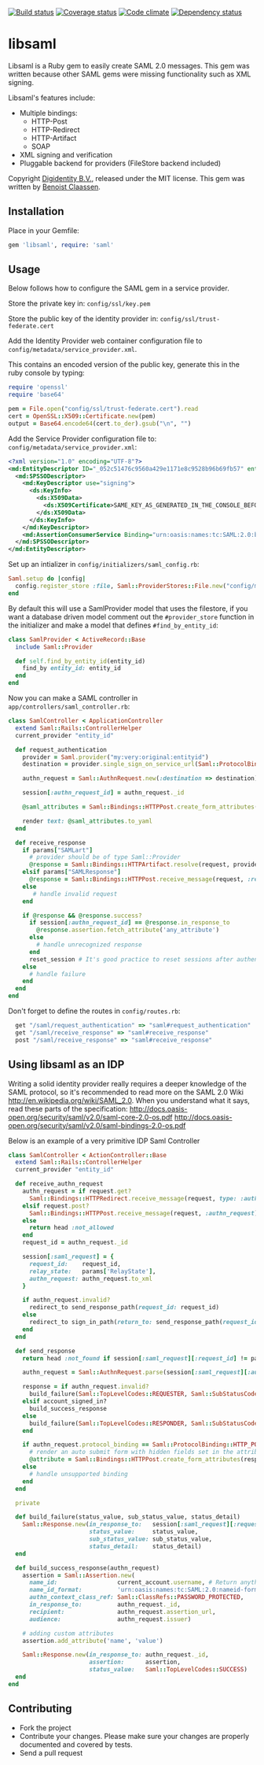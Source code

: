 [![Build status](https://travis-ci.org/digidentity/libsaml.png?branch=master)](https://travis-ci.org/digidentity/libsaml)
[![Coverage status](https://coveralls.io/repos/digidentity/libsaml/badge.png)](https://coveralls.io/r/digidentity/libsaml)
[![Code climate](https://codeclimate.com/github/digidentity/libsaml.png)](https://codeclimate.com/github/digidentity/libsaml)
[![Dependency status](https://gemnasium.com/digidentity/libsaml.png)](https://gemnasium.com/digidentity/libsaml)

# libsaml

Libsaml is a Ruby gem to easily create SAML 2.0 messages. This gem was written because other SAML gems were missing functionality such as XML signing.

Libsaml's features include:

- Multiple bindings:
    - HTTP-Post
    - HTTP-Redirect
    - HTTP-Artifact
    - SOAP
- XML signing and verification
- Pluggable backend for providers (FileStore backend included)

Copyright [Digidentity B.V.](https://www.digidentity.eu/), released under the MIT license. This gem was written by [Benoist Claassen](https://github.com/benoist).

## Installation

Place in your Gemfile:

```ruby
gem 'libsaml', require: 'saml'
```

## Usage

Below follows how to configure the SAML gem in a service provider.

Store the private key in:
`config/ssl/key.pem`

Store the public key of the identity provider in:
`config/ssl/trust-federate.cert`

Add the Identity Provider web container configuration file to `config/metadata/service_provider.xml`.

This contains an encoded version of the public key, generate this in the ruby console by typing:

```ruby
require 'openssl'
require 'base64'

pem = File.open("config/ssl/trust-federate.cert").read
cert = OpenSSL::X509::Certificate.new(pem)
output = Base64.encode64(cert.to_der).gsub("\n", "")
```

Add the Service Provider configuration file to: `config/metadata/service_provider.xml`:

```xml
<?xml version="1.0" encoding="UTF-8"?>
<md:EntityDescriptor ID="_052c51476c9560a429e1171e8c9528b96b69fb57" entityID="my:very:original:entityid" xmlns:ds="http://www.w3.org/2000/09/xmldsig#" xmlns:md="urn:oasis:names:tc:SAML:2.0:metadata">
  <md:SPSSODescriptor>
    <md:KeyDescriptor use="signing">
      <ds:KeyInfo>
        <ds:X509Data>
          <ds:X509Certificate>SAME_KEY_AS_GENERATED_IN_THE_CONSOLE_BEFORE</ds:X509Certificate>
        </ds:X509Data>
      </ds:KeyInfo>
    </md:KeyDescriptor>
    <md:AssertionConsumerService Binding="urn:oasis:names:tc:SAML:2.0:bindings:HTTP-Post" Location="http://localhost:3000/saml/receive_response" index="0" isDefault="true"/>
  </md:SPSSODescriptor>
</md:EntityDescriptor>
```

Set up an intializer in `config/initializers/saml_config.rb`:

```ruby
Saml.setup do |config|
  config.register_store :file, Saml::ProviderStores::File.new("config/metadata", "config/ssl/key.pem"), default: true
end
```

By default this will use a SamlProvider model that uses the filestore, if you want a database driven model comment out the `#provider_store` function in the initializer and make a model that defines `#find_by_entity_id`:

```ruby
class SamlProvider < ActiveRecord::Base
  include Saml::Provider

  def self.find_by_entity_id(entity_id)
    find_by entity_id: entity_id
  end
end
```


Now you can make a SAML controller in `app/controllers/saml_controller.rb`:

```ruby
class SamlController < ApplicationController
  extend Saml::Rails::ControllerHelper
  current_provider "entity_id"

  def request_authentication
    provider = Saml.provider("my:very:original:entityid")
    destination = provider.single_sign_on_service_url(Saml::ProtocolBinding::HTTP_POST)

    authn_request = Saml::AuthnRequest.new(:destination => destination)

    session[:authn_request_id] = authn_request._id

    @saml_attributes = Saml::Bindings::HTTPPost.create_form_attributes(authn_request)

    render text: @saml_attributes.to_yaml
  end

  def receive_response
    if params["SAMLart"]
      # provider should be of type Saml::Provider
      @response = Saml::Bindings::HTTPArtifact.resolve(request, provider.artifact_resolution_service_url)
    elsif params["SAMLResponse"]
      @response = Saml::Bindings::HTTPPost.receive_message(request, :response)
    else
       # handle invalid request
    end

    if @response && @response.success?
      if session[:authn_request_id] == @response.in_response_to
        @response.assertion.fetch_attribute('any_attribute')
      else
        # handle unrecognized response
      end
      reset_session # It's good practice to reset sessions after authenticating to mitigate session fixation attacks
    else
      # handle failure
    end
  end
end
```

Don't forget to define the routes in `config/routes.rb`:

```ruby
  get "/saml/request_authentication" => "saml#request_authentication"
  get "/saml/receive_response" => "saml#receive_response"
  post "/saml/receive_response" => "saml#receive_response"
```

## Using libsaml as an IDP

Writing a solid identity provider really requires a deeper knowledge of the SAML protocol, so it's recommended to read more on the SAML 2.0 Wiki http://en.wikipedia.org/wiki/SAML_2.0.
When you understand what it says, read these parts of the specification:
http://docs.oasis-open.org/security/saml/v2.0/saml-core-2.0-os.pdf
http://docs.oasis-open.org/security/saml/v2.0/saml-bindings-2.0-os.pdf

Below is an example of a very primitive IDP Saml Controller

```ruby
class SamlController < ActionController::Base
  extend Saml::Rails::ControllerHelper
  current_provider "entity_id"

  def receive_authn_request
    authn_request = if request.get?
      Saml::Bindings::HTTPRedirect.receive_message(request, type: :authn_request)
    elsif request.post?
      Saml::Bindings::HTTPPost.receive_message(request, :authn_request)
    else
      return head :not_allowed
    end
    request_id = authn_request._id

    session[:saml_request] = {
      request_id:    request_id,
      relay_state:   params['RelayState'],
      authn_request: authn_request.to_xml
    }

    if authn_request.invalid?
      redirect_to send_response_path(request_id: request_id)
    else
      redirect_to sign_in_path(return_to: send_response_path(request_id: request_id))
    end
  end

  def send_response
    return head :not_found if session[:saml_request][:request_id] != params[:request_id]

    authn_request = Saml::AuthnRequest.parse(session[:saml_request][:authn_request], single: true)

    response = if authn_request.invalid?
      build_failure(Saml::TopLevelCodes::REQUESTER, Saml::SubStatusCodes::REQUEST_DENIED)
    elsif account_signed_in?
      build_success_response
    else
      build_failure(Saml::TopLevelCodes::RESPONDER, Saml::SubStatusCodes::NO_AUTHN_CONTEXT, 'cancelled')
    end

    if authn_request.protocol_binding == Saml::ProtocolBinding::HTTP_POST
      # render an auto submit form with hidden fields set in the attributes hash
      @attribute = Saml::Bindings::HTTPPost.create_form_attributes(response, relay_state: session[:saml_request][:relay_state])
    else
      # handle unsupported binding
    end
  end

  private

  def build_failure(status_value, sub_status_value, status_detail)
    Saml::Response.new(in_response_to:   session[:saml_request][:request_id],
                       status_value:     status_value,
                       sub_status_value: sub_status_value,
                       status_detail:    status_detail)
  end

  def build_success_response(authn_request)
    assertion = Saml::Assertion.new(
      name_id:                 current_account.username, # Return anything that you can link to an account
      name_id_format:          'urn:oasis:names:tc:SAML:2.0:nameid-format:persistent',
      authn_context_class_ref: Saml::ClassRefs::PASSWORD_PROTECTED,
      in_response_to:          authn_request._id,
      recipient:               authn_request.assertion_url,
      audience:                authn_request.issuer)

    # adding custom attributes
    assertion.add_attribute('name', 'value')

    Saml::Response.new(in_response_to: authn_request._id,
                       assertion:      assertion,
                       status_value:   Saml::TopLevelCodes::SUCCESS)
  end
end
```

## Contributing

- Fork the project
- Contribute your changes. Please make sure your changes are properly documented and covered by tests.
- Send a pull request
